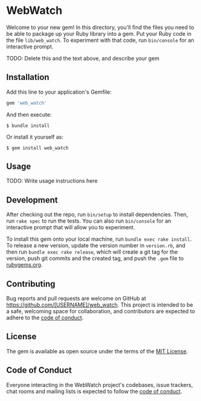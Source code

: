 # WebWatch

Welcome to your new gem! In this directory, you'll find the files you need to be able to package up your Ruby library into a gem. Put your Ruby code in the file `lib/web_watch`. To experiment with that code, run `bin/console` for an interactive prompt.

TODO: Delete this and the text above, and describe your gem

## Installation

Add this line to your application's Gemfile:

```ruby
gem 'web_watch'
```

And then execute:

    $ bundle install

Or install it yourself as:

    $ gem install web_watch

## Usage

TODO: Write usage instructions here

## Development

After checking out the repo, run `bin/setup` to install dependencies. Then, run `rake spec` to run the tests. You can also run `bin/console` for an interactive prompt that will allow you to experiment.

To install this gem onto your local machine, run `bundle exec rake install`. To release a new version, update the version number in `version.rb`, and then run `bundle exec rake release`, which will create a git tag for the version, push git commits and the created tag, and push the `.gem` file to [rubygems.org](https://rubygems.org).

## Contributing

Bug reports and pull requests are welcome on GitHub at https://github.com/[USERNAME]/web_watch. This project is intended to be a safe, welcoming space for collaboration, and contributors are expected to adhere to the [code of conduct](https://github.com/[USERNAME]/web_watch/blob/master/CODE_OF_CONDUCT.md).

## License

The gem is available as open source under the terms of the [MIT License](https://opensource.org/licenses/MIT).

## Code of Conduct

Everyone interacting in the WebWatch project's codebases, issue trackers, chat rooms and mailing lists is expected to follow the [code of conduct](https://github.com/[USERNAME]/web_watch/blob/master/CODE_OF_CONDUCT.md).
